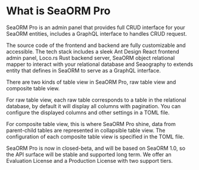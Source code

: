 # What is SeaORM Pro

SeaORM Pro is an admin panel that provides full CRUD interface for your SeaORM entities, includes a GraphQL interface to handles CRUD request.

The source code of the frontend and backend are fully customizable and accessible. The tech stack includes a sleek Ant Design React frontend admin panel, Loco.rs Rust backend server, SeaORM object relational mapper to interact with your relational database and Seaography to extends entity that defines in SeaORM to serve as a GraphQL interface.

There are two kinds of table view in SeaORM Pro, raw table view and composite table view.

For raw table view, each raw table corresponds to a table in the relational database, by default it will display all columns with pagination. You can configure the displayed columns and other settings in a TOML file.

For composite table view, this is where SeaORM Pro shine, data from parent-child tables are represented in collapsible table view. The configuration of each composite table view is specified in the TOML file.

SeaORM Pro is now in closed-beta, and will be based on SeaORM 1.0, so the API surface will be stable and supported long term. We offer an Evaluation License and a Production License with two support tiers.
